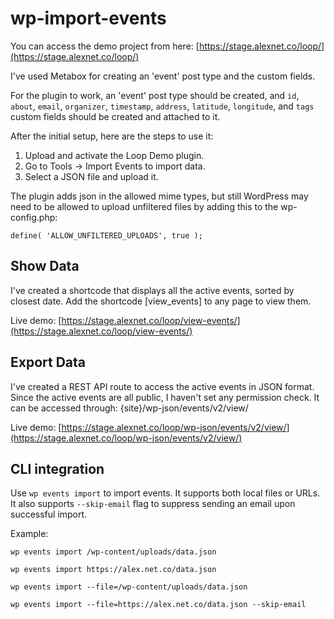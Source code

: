 # wp-import-events

You can access the demo project from here: [https://stage.alexnet.co/loop/](https://stage.alexnet.co/loop/)

I've used Metabox for creating an 'event' post type and the custom fields.

For the plugin to work, an 'event' post type should be created, and `id`, `about`, `email`, `organizer`, `timestamp`, `address`, `latitude`, `longitude`, and `tags` custom fields should be created and attached to it. 

After the initial setup, here are the steps to use it:

1. Upload and activate the Loop Demo plugin.
2. Go to Tools → Import Events to import data.
3. Select a JSON file and upload it.

The plugin adds json in the allowed mime types, but still WordPress may need to be allowed to upload unfiltered files by adding this to the wp-config.php:

`define( 'ALLOW_UNFILTERED_UPLOADS', true );`

## Show Data

I've created a shortcode that displays all the active events, sorted by closest date.
Add the shortcode [view_events] to any page to view them.

Live demo: [https://stage.alexnet.co/loop/view-events/](https://stage.alexnet.co/loop/view-events/)

## Export Data

I've created a REST API route to access the active events in JSON format. Since the active events are all public, I haven't set any permission check.
It can be accessed through: {site}/wp-json/events/v2/view/

Live demo: [https://stage.alexnet.co/loop/wp-json/events/v2/view/](https://stage.alexnet.co/loop/wp-json/events/v2/view/)

## CLI integration

Use `wp events import` to import events. It supports both local files or URLs. It also supports `--skip-email` flag to suppress sending an email upon successful import.

Example:

```
wp events import /wp-content/uploads/data.json

wp events import https://alex.net.co/data.json

wp events import --file=/wp-content/uploads/data.json

wp events import --file=https://alex.net.co/data.json --skip-email
```
